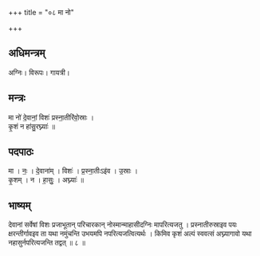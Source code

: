 +++
title = "०८ मा नो"

+++
## अधिमन्त्रम्
अग्निः। विरूपः। गायत्री।

## मन्त्रः
मा नो॑ दे॒वानां॒ विशः॑ प्रस्ना॒तीरि॑वो॒स्राः ।  
कृ॒शं न हा॑सु॒रघ्न्याः॑ ॥

## पदपाठः
मा । नः॒ । दे॒वाना॑म् । विशः॑ । प्र॒स्ना॒तीःऽइ॑व । उ॒स्राः ।  
कृ॒शम् । न । हा॒सुः॒ । अघ्न्याः॑ ॥

## भाष्यम्
देवानां सर्वेषां विशः प्रजाभूतान् परिचारकान् नोस्मान्माहासीदग्निः मापरित्यजतु । प्रस्नातीरुस्राइव पयः क्षरन्तीर्गावइव ता यथा नमुंचन्ति उभयमपि नपरित्यजत्वित्यर्थः । किमिव कृशं अल्पं स्ववत्सं अघ्न्यागावो यथा नहासुर्नपरित्यजन्ति तद्वत् ॥ ८ ॥
